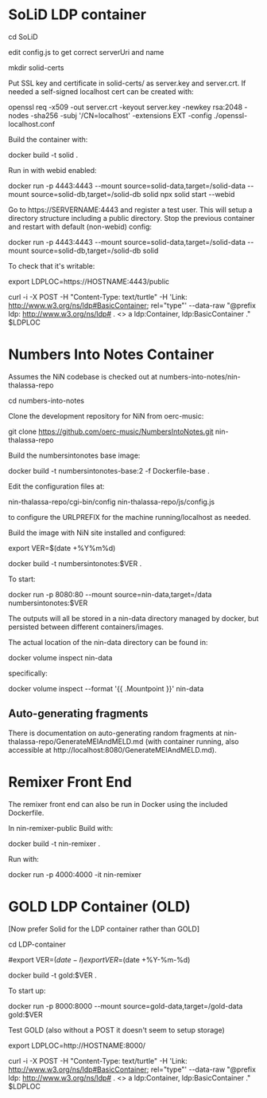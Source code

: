 # SoLiD LDP container

cd SoLiD

edit config.js to get correct serverUri and name

mkdir  solid-certs

Put SSL key and certificate in solid-certs/ as server.key and server.crt.  If needed a self-signed localhost cert can be created with:

openssl req -x509 -out server.crt -keyout server.key -newkey rsa:2048 -nodes -sha256  -subj '/CN=localhost' -extensions EXT -config ./openssl-localhost.conf

Build the container with:

docker build -t solid .

Run in with webid enabled:

docker run -p 4443:4443 --mount source=solid-data,target=/solid-data --mount source=solid-db,target=/solid-db solid  npx solid start --webid

Go to https://SERVERNAME:4443 and register a test user.  This will setup a directory structure including a public directory.  Stop the previous
container and restart with default (non-webid) config:

docker run -p 4443:4443 --mount source=solid-data,target=/solid-data --mount source=solid-db,target=/solid-db solid 

To check that it's writable:

export LDPLOC=https://HOSTNAME:4443/public

curl -i -X POST -H "Content-Type: text/turtle" -H 'Link: <http://www.w3.org/ns/ldp#BasicContainer>; rel="type"' --data-raw "@prefix ldp: <http://www.w3.org/ns/ldp#> . <> a ldp:Container, ldp:BasicContainer ." $LDPLOC

# Numbers Into Notes Container

Assumes the NiN codebase is checked out at numbers-into-notes/nin-thalassa-repo

cd numbers-into-notes

Clone the development repository for NiN from oerc-music:

git clone https://github.com/oerc-music/NumbersIntoNotes.git nin-thalassa-repo

Build the numbersintonotes base image:

docker build -t numbersintonotes-base:2 -f Dockerfile-base .

Edit the configuration files at:

nin-thalassa-repo/cgi-bin/config
nin-thalassa-repo/js/config.js

to configure the URLPREFIX for the machine running/localhost as needed.

Build the image with NiN site installed and configured:

export VER=$(date +%Y%m%d)

docker build -t numbersintonotes:$VER .

To start:

docker run -p 8080:80 --mount source=nin-data,target=/data numbersintonotes:$VER

The outputs will all be stored in a nin-data directory managed by docker, but persisted between different containers/images.

The actual location of the nin-data directory can be found in:

docker volume inspect nin-data

specifically:

docker volume inspect --format '{{ .Mountpoint }}' nin-data

## Auto-generating fragments

There is documentation on auto-generating random fragments at nin-thalassa-repo/GenerateMEIAndMELD.md
(with container running, also accessible at http://localhost:8080/GenerateMEIAndMELD.md).

# Remixer Front End

The remixer front end can also be run in Docker using the included Dockerfile.

In nin-remixer-public Build with:

docker build -t nin-remixer .

Run with:

docker run -p 4000:4000 -it nin-remixer

# GOLD LDP Container (OLD)

[Now prefer Solid for the LDP container rather than GOLD]

cd LDP-container

#export VER=$(date -I)
export VER=$(date +%Y-%m-%d)

docker build -t gold:$VER .

To start up:

docker run -p 8000:8000 --mount source=gold-data,target=/gold-data gold:$VER

Test GOLD (also without a POST it doesn't seem to setup storage)

export LDPLOC=http://HOSTNAME:8000/

curl -i -X POST -H "Content-Type: text/turtle" -H 'Link: <http://www.w3.org/ns/ldp#BasicContainer>; rel="type"' --data-raw "@prefix ldp: <http://www.w3.org/ns/ldp#> . <> a ldp:Container, ldp:BasicContainer ." $LDPLOC

